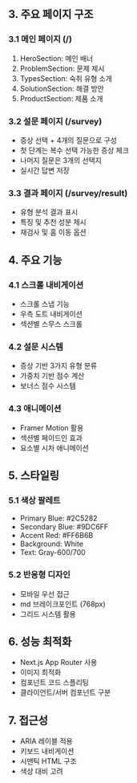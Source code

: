 
## 3. 주요 페이지 구조

### 3.1 메인 페이지 (/)
1. HeroSection: 메인 배너
2. ProblemSection: 문제 제시
3. TypesSection: 숙취 유형 소개
4. SolutionSection: 해결 방안
5. ProductSection: 제품 소개

### 3.2 설문 페이지 (/survey)
- 증상 선택 + 4개의 질문으로 구성
- 첫 단계는 복수 선택 가능한 증상 체크
- 나머지 질문은 3개의 선택지
- 실시간 답변 저장

### 3.3 결과 페이지 (/survey/result)
- 유형 분석 결과 표시
- 특징 및 추천 성분 제시
- 재검사 및 홈 이동 옵션

## 4. 주요 기능

### 4.1 스크롤 내비게이션
- 스크롤 스냅 기능
- 우측 도트 내비게이션
- 섹션별 스무스 스크롤

### 4.2 설문 시스템
- 증상 기반 3가지 유형 분류
- 가중치 기반 점수 계산
- 보너스 점수 시스템

### 4.3 애니메이션
- Framer Motion 활용
- 섹션별 페이드인 효과
- 요소별 시차 애니메이션

## 5. 스타일링

### 5.1 색상 팔레트
- Primary Blue: #2C5282
- Secondary Blue: #9DC6FF
- Accent Red: #FF6B6B
- Background: White
- Text: Gray-600/700

### 5.2 반응형 디자인
- 모바일 우선 접근
- md 브레이크포인트 (768px)
- 그리드 시스템 활용

## 6. 성능 최적화
- Next.js App Router 사용
- 이미지 최적화
- 컴포넌트 코드 스플리팅
- 클라이언트/서버 컴포넌트 구분

## 7. 접근성
- ARIA 레이블 적용
- 키보드 내비게이션
- 시맨틱 HTML 구조
- 색상 대비 고려